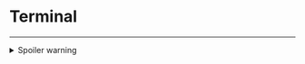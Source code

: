 # Terminal
---
<details>

  <summary>Spoiler warning</summary>

  
<code> <i>This text will be italic</i> <b>this text will be bold</b> </code>
  
1. Посмотреть где я - <code> <b>pwd</b> </code>
2. Создать папку - <code> <b>mkdir folder_test</b> </code>
3. Зайти в папку - <code> <b>cd folder_test</b> </code>
4. Создать 3 папки - <code> <b>mkdir folder_test1 folder_test2 folder_test3</b> </code>
5. Зайти в любоую папку - <code> <b>cd folder_test3</b> </code>
6. Создать 5 файлов (3 txt, 2 json) - <code> <b>touch file_bug1.txt file_bug2.txt file_bug3.txt file_bug4.json file_bug5.json</b> </code>
7. Создать 3 папки - <code> <b>mkdir folder_chek1 folder_chek2 folder_chek3</b> </code>
8. Вывести список содержимого папки - <code> <b>ls -la</b> </code>
9. Открыть любой файл - <code> <b>vim file_bug5.json</b> </code>
10. Написать туда что-нибудь, любой текст - <code> <b>Нажать i</b>
11. <i>Сохранить и выйти</i> - <b>Esc + :wq</b>
12. Выйти из папки на уровень выше - <code> <b></b> </code>
13. Переместить любые 2 файла, которые вы создали, в любую другую папку - <code> <b></b> </code>
14. Cкопировать любые 2 файла, которые вы создали, в любую другую папку - <code> <b></b> </code>
15. Найти файл по имени - <code> <b></b> </code>
16. Просмотреть содержимое в реальном времени (команда grep) изучите как она работает - <code> <b></b> </code>
17. Вывести несколько первых строк из текстового файла - <code> <b></b> </code>
18. Вывести несколько последних строк из текстового файла - <code> <b></b> </code>
19. Просмотреть содержимое длинного файла (команда less) изучите как она работает. - <code> <b></b> </code>
Вывести дату и время - <code> <b>date</b> </code>


  

</details>